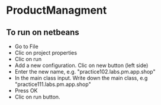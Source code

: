 # ProductManagment

## To run on netbeans
* Go to File
* Clic on project properties
* Clic on run
* Add a new configuration. Clic on new button (left side)
* Enter the new name, e.g. "practice102.labs.pm.app.shop"
* In the main class input. Write down the main class, e.g "practice111.labs.pm.app.shop"
* Press OK 
* Clic on run button.
